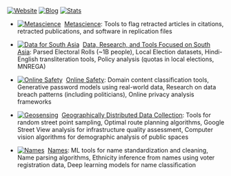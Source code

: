 [![Website](https://img.shields.io/badge/Website-gsood.com-4063D8?style=flat-square)](https://gsood.com)
[![Blog](https://img.shields.io/badge/Blog-gojiberries.io-FF7043?style=flat-square)](https://gojiberries.io)
[![Stats](https://img.shields.io/badge/Stats-GitHub-333333?style=flat-square&logo=github)](https://github.com/gojiplus/allstar/blob/main/stats.md)

* [![Metascience](https://github.com/recite.png?size=10)](https://github.com/recite) &nbsp;[Metascience](https://github.com/recite): Tools to flag retracted articles in citations, retracted publications, and software in replication files

* [![Data for South Asia](https://github.com/in-rolls.png?size=10)](https://github.com/in-rolls/) &nbsp;[Data, Research, and Tools Focused on South Asia](https://github.com/in-rolls/): Parsed Electoral Rolls (~1B people), Local Election datasets, Hindi-English transliteration tools, Policy analysis (quotas in local elections, MNREGA)

* [![Online Safety](https://github.com/themains.png?size=10)](https://github.com/themains) &nbsp;[Online Safety](https://github.com/themains):  Domain content classification tools, Generative password models using real-world data, Research on data breach patterns (including politicians), Online privacy analysis frameworks

* [![Geosensing](https://github.com/geosensing.png?size=10)](https://github.com/geosensing) &nbsp;[Geographically Distributed Data Collection](https://github.com/geosensing): Tools for random street point sampling, Optimal route planning algorithms, Google Street View analysis for infrastructure quality assessment, Computer vision algorithms for demographic analysis of public spaces

* [![Names](https://github.com/appeler.png?size=10)](https://github.com/appeler) &nbsp;[Names](https://github.com/appeler): ML tools for name standardization and cleaning, Name parsing algorithms, Ethnicity inference from names using voter registration data, Deep learning models for name classification

